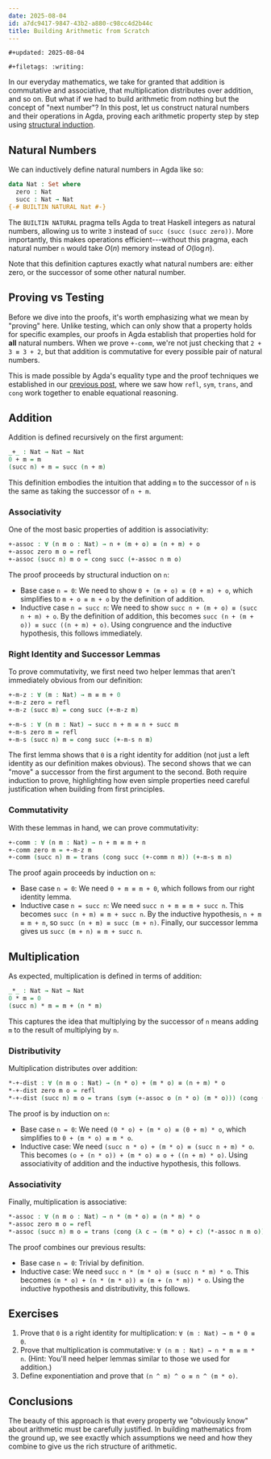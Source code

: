 ```yaml
---
date: 2025-08-04
id: a7dc9417-9847-43b2-a880-c98cc4d2b44c
title: Building Arithmetic from Scratch
---
```


```{=org}
#+updated: 2025-08-04
```
```{=org}
#+filetags: :writing:
```
In our everyday mathematics, we take for granted that addition is commutative and associative, that multiplication distributes over addition, and so on.
But what if we had to build arithmetic from nothing but the concept of \"next number\"?
In this post, let us construct natural numbers and their operations in Agda, proving each arithmetic property step by step using [structural induction](./2025-07-31-structural-induction-formally.html).

## Natural Numbers

We can inductively define natural numbers in Agda like so:

``` agda
data Nat : Set where
  zero : Nat
  succ : Nat → Nat
{-# BUILTIN NATURAL Nat #-}
```

The `BUILTIN NATURAL` pragma tells Agda to treat Haskell integers as natural numbers, allowing us to write `3` instead of `succ (succ (succ zero))`.
More importantly, this makes operations efficient---without this pragma, each natural number `n` would take $O(n)$ memory instead of $O(\log n)$.

Note that this definition captures exactly what natural numbers are: either zero, or the successor of some other natural number.

## Proving vs Testing

Before we dive into the proofs, it\'s worth emphasizing what we mean by \"proving\" here.
Unlike testing, which can only show that a property holds for specific examples, our proofs in Agda establish that properties hold for **all** natural numbers.
When we prove `+-comm`, we\'re not just checking that `2 + 3 ≡ 3 + 2`, but that addition is commutative for every possible pair of natural numbers.

This is made possible by Agda\'s equality type and the proof techniques we established in our [previous post](./2025-07-31-structural-induction-formally.html), where we saw how `refl`, `sym`, `trans`, and `cong` work together to enable equational reasoning.

## Addition

Addition is defined recursively on the first argument:

``` agda
_+_ : Nat → Nat → Nat
0 + m = m
(succ n) + m = succ (n + m)
```

This definition embodies the intuition that adding `m` to the successor of `n` is the same as taking the successor of `n + m`.

### Associativity

One of the most basic properties of addition is associativity:

``` agda
+-assoc : ∀ (n m o : Nat) → n + (m + o) ≡ (n + m) + o
+-assoc zero m o = refl
+-assoc (succ n) m o = cong succ (+-assoc n m o)
```

The proof proceeds by structural induction on `n`:

- Base case `n = 0`: We need to show `0 + (m + o) ≡ (0 + m) + o`, which simplifies to `m + o ≡ m + o` by the definition of addition.
- Inductive case `n = succ n`: We need to show `succ n + (m + o) ≡ (succ n + m) + o`.
  By the definition of addition, this becomes `succ (n + (m + o)) ≡ succ ((n + m) + o)`.
  Using congruence and the inductive hypothesis, this follows immediately.

### Right Identity and Successor Lemmas

To prove commutativity, we first need two helper lemmas that aren\'t immediately obvious from our definition:

``` agda
+-m-z : ∀ (m : Nat) → m ≡ m + 0
+-m-z zero = refl
+-m-z (succ m) = cong succ (+-m-z m)

+-m-s : ∀ (n m : Nat) → succ n + m ≡ n + succ m
+-m-s zero m = refl
+-m-s (succ n) m = cong succ (+-m-s n m)
```

The first lemma shows that `0` is a right identity for addition (not just a left identity as our definition makes obvious).
The second shows that we can \"move\" a successor from the first argument to the second.
Both require induction to prove, highlighting how even simple properties need careful justification when building from first principles.

### Commutativity

With these lemmas in hand, we can prove commutativity:

``` agda
+-comm : ∀ (n m : Nat) → n + m ≡ m + n
+-comm zero m = +-m-z m
+-comm (succ n) m = trans (cong succ (+-comm n m)) (+-m-s m n)
```

The proof again proceeds by induction on `n`:

- Base case `n = 0`: We need `0 + m ≡ m + 0`, which follows from our right identity lemma.
- Inductive case `n = succ n`: We need `succ n + m ≡ m + succ n`.
  This becomes `succ (n + m) ≡ m + succ n`.
  By the inductive hypothesis, `n + m ≡ m + n`, so `succ (n + m) ≡ succ (m + n)`.
  Finally, our successor lemma gives us `succ (m + n) ≡ m + succ n`.

## Multiplication

As expected, multiplication is defined in terms of addition:

``` agda
_*_ : Nat → Nat → Nat
0 * m = 0
(succ n) * m = m + (n * m)
```

This captures the idea that multiplying by the successor of `n` means adding `m` to the result of multiplying by `n`.

### Distributivity

Multiplication distributes over addition:

``` agda
*-+-dist : ∀ (n m o : Nat) → (n * o) + (m * o) ≡ (n + m) * o
*-+-dist zero m o = refl
*-+-dist (succ n) m o = trans (sym (+-assoc o (n * o) (m * o))) (cong (λ c → o + c) (*-+-dist n m o))
```

The proof is by induction on `n`:

- Base case `n = 0`: We need `(0 * o) + (m * o) ≡ (0 + m) * o`, which simplifies to `0 + (m * o) ≡ m * o`.
- Inductive case: We need `(succ n * o) + (m * o) ≡ (succ n + m) * o`.
  This becomes `(o + (n * o)) + (m * o) ≡ o + ((n + m) * o)`.
  Using associativity of addition and the inductive hypothesis, this follows.

### Associativity

Finally, multiplication is associative:

``` agda
*-assoc : ∀ (n m o : Nat) → n * (m * o) ≡ (n * m) * o
*-assoc zero m o = refl
*-assoc (succ n) m o = trans (cong (λ c → (m * o) + c) (*-assoc n m o)) (*-+-dist m (n * m) o)
```

The proof combines our previous results:

- Base case `n = 0`: Trivial by definition.
- Inductive case: We need `succ n * (m * o) ≡ (succ n * m) * o`.
  This becomes `(m * o) + (n * (m * o)) ≡ (m + (n * m)) * o`.
  Using the inductive hypothesis and distributivity, this follows.

## Exercises

1.  Prove that `0` is a right identity for multiplication: `∀ (m : Nat) → m * 0 ≡ 0`.
2.  Prove that multiplication is commutative: `∀ (n m : Nat) → n * m ≡ m * n`.
    (Hint: You\'ll need helper lemmas similar to those we used for addition.)
3.  Define exponentiation and prove that `(n ^ m) ^ o ≡ n ^ (m * o)`.

## Conclusions

The beauty of this approach is that every property we \"obviously know\" about arithmetic must be carefully justified.
In building mathematics from the ground up, we see exactly which assumptions we need and how they combine to give us the rich structure of arithmetic.
